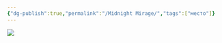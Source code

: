 ```yaml
---
{"dg-publish":true,"permalink":"/Midnight Mirage/","tags":["место"]}
---
```


![](https://foundry.owlbeardm.com/dresden/spoilers/_bf186ee7-0817-4463-a8ee-28b7e55ffa69.jpeg)